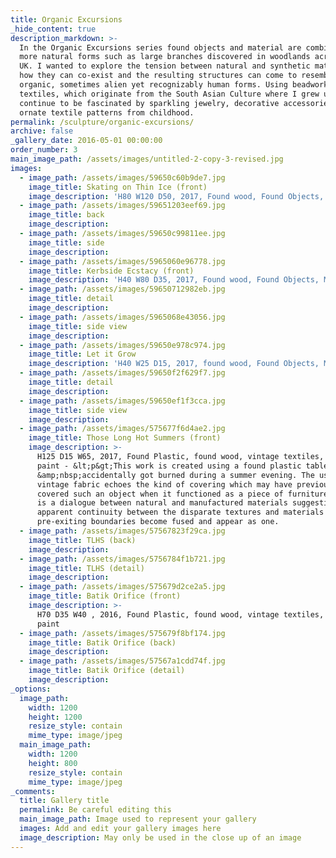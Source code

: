 ```yaml
---
title: Organic Excursions
_hide_content: true
description_markdown: >-
  In the Organic Excursions series found objects and material are combined with
  more natural forms such as large branches discovered in woodlands across the
  UK. I wanted to explore the tension between natural and synthetic materials,
  how they can co-exist and the resulting structures can come to resemble
  organic, sometimes alien yet recognizably human forms. Using beadwork and
  textiles, which originate from the South Asian Culture where I grew up, I
  continue to be fascinated by sparkling jewelry, decorative accessories and
  ornate textile patterns from childhood.
permalink: /sculpture/organic-excursions/
archive: false
_gallery_date: 2016-05-01 00:00:00
order_number: 3
main_image_path: /assets/images/untitled-2-copy-3-revised.jpg
images:
  - image_path: /assets/images/59650c60b9de7.jpg
    image_title: Skating on Thin Ice (front)
    image_description: 'H80 W120 D50, 2017, Found wood, Found Objects, Mixed Media'
  - image_path: /assets/images/59651203eef69.jpg
    image_title: back
    image_description:
  - image_path: /assets/images/59650c99811ee.jpg
    image_title: side
    image_description:
  - image_path: /assets/images/5965060e96778.jpg
    image_title: Kerbside Ecstacy (front)
    image_description: 'H40 W80 D35, 2017, Found wood, Found Objects, Mixed Media'
  - image_path: /assets/images/59650712982eb.jpg
    image_title: detail
    image_description:
  - image_path: /assets/images/5965068e43056.jpg
    image_title: side view
    image_description:
  - image_path: /assets/images/59650e978c974.jpg
    image_title: Let it Grow
    image_description: 'H40 W25 D15, 2017, found wood, Found Objects, Mixed Media'
  - image_path: /assets/images/59650f2f629f7.jpg
    image_title: detail
    image_description:
  - image_path: /assets/images/59650ef1f3cca.jpg
    image_title: side view
    image_description:
  - image_path: /assets/images/575677f6d4ae2.jpg
    image_title: Those Long Hot Summers (front)
    image_description: >-
      H125 D15 W65, 2017, Found Plastic, found wood, vintage textiles, acrylic
      paint - &lt;p&gt;This work is created using a found plastic table which
      &amp;nbsp;accidentally got burned during a summer evening. The use of
      vintage fabric echoes the kind of covering which may have previously
      covered such an object when it functioned as a piece of furniture. There
      is a dialogue between natural and manufactured materials suggesting an
      apparent continuity between the disparate textures and materials so that
      pre-exiting boundaries become fused and appear as one.
  - image_path: /assets/images/57567823f29ca.jpg
    image_title: TLHS (back)
    image_description:
  - image_path: /assets/images/5756784f1b721.jpg
    image_title: TLHS (detail)
    image_description:
  - image_path: /assets/images/575679d2ce2a5.jpg
    image_title: Batik Orifice (front)
    image_description: >-
      H70 D35 W40 , 2016, Found Plastic, found wood, vintage textiles, acrylic
      paint
  - image_path: /assets/images/575679f8bf174.jpg
    image_title: Batik Orifice (back)
    image_description:
  - image_path: /assets/images/57567a1cdd74f.jpg
    image_title: Batik Orifice (detail)
    image_description:
_options:
  image_path:
    width: 1200
    height: 1200
    resize_style: contain
    mime_type: image/jpeg
  main_image_path:
    width: 1200
    height: 800
    resize_style: contain
    mime_type: image/jpeg
_comments:
  title: Gallery title
  permalink: Be careful editing this
  main_image_path: Image used to represent your gallery
  images: Add and edit your gallery images here
  image_description: May only be used in the close up of an image
---
```


